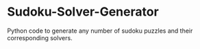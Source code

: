 # Sudoku-Solver-Generator
Python code  to generate any number of sudoku puzzles and their  corresponding solvers. 
